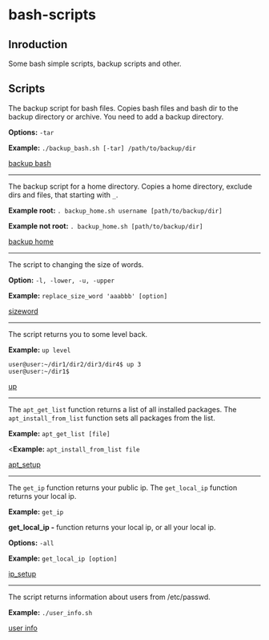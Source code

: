 # bash-scripts
## Inroduction
Some bash simple scripts, backup scripts and other.

## Scripts
The backup script for bash files. Copies bash files and bash dir to the backup directory or archive. You need to add a backup directory.

<strong>Options:</strong> `-tar`

<strong>Example:</strong> `./backup_bash.sh [-tar] /path/to/backup/dir`

[backup bash](https://github.com/Chukak/bash-scripts/blob/master/backup_bash.sh)
<hr>

The backup script for a home directory. Copies a home directory, exclude dirs and files, that starting with `_`.

<strong>Example root:</strong> `. backup_home.sh username [path/to/backup/dir]`

<strong>Example not root:</strong> `. backup_home.sh [path/to/backup/dir]`

[backup home](https://github.com/Chukak/bash-scripts/blob/master/backup_home.sh)
<hr>

The script to changing the size of words. 

<strong>Option:</strong> `-l, -lower, -u, -upper`

<strong>Example:</strong> `replace_size_word 'aaabbb' [option]`

[sizeword](https://github.com/Chukak/bash-scripts/blob/master/sizeword.sh)
<hr>

The script returns you to some level back. 

<strong>Example:</strong> `up level` 
```
user@user:~/dir1/dir2/dir3/dir4$ up 3
user@user:~/dir1$
```

[up](https://github.com/Chukak/bash-scripts/blob/master/up.sh)
<hr>

The `apt_get_list` function returns a list of all installed packages.
The `apt_install_from_list` function sets all packages from the list.

<strong>Example:</strong> `apt_get_list [file]`
  
<<strong>Example:</strong> `apt_install_from_list file`
  
[apt_setup](https://github.com/Chukak/bash-scripts/blob/master/apt_setup.sh) 
<hr>

The `get_ip` function returns your public ip.
The `get_local_ip` function returns your local ip.

<strong>Example:</strong> `get_ip` 

<strong>get_local_ip -</strong> function returns your local ip, or all your local ip.

<strong>Options:</strong> `-all`

<strong>Example:</strong> `get_local_ip [option]`

[ip_setup](https://github.com/Chukak/bash-scripts/blob/master/ip_setup.sh)
<hr>

The script returns information about users from /etc/passwd.

<strong>Example:</strong> `./user_info.sh`

[user info](https://github.com/Chukak/bash-scripts/blob/master/user_info.sh)
